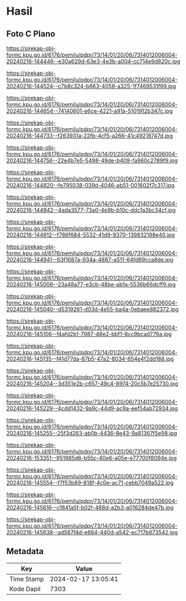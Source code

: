 # Hasil

## Foto C Plano

https://sirekap-obj-formc.kpu.go.id/6176/pemilu/pdpr/73/14/01/20/06/7314012006004-20240216-144446--e30a629d-63e3-4e3b-a004-cc714e9d820c.jpg

https://sirekap-obj-formc.kpu.go.id/6176/pemilu/pdpr/73/14/01/20/06/7314012006004-20240216-144524--c7b8c324-b663-4058-a325-1f7469531f69.jpg

https://sirekap-obj-formc.kpu.go.id/6176/pemilu/pdpr/73/14/01/20/06/7314012006004-20240216-144654--74140601-e6ce-4221-a91a-5101912b347c.jpg

https://sirekap-obj-formc.kpu.go.id/6176/pemilu/pdpr/73/14/01/20/06/7314012006004-20240216-144733--f263931a-22fb-4cf5-a266-41c49218747d.jpg

https://sirekap-obj-formc.kpu.go.id/6176/pemilu/pdpr/73/14/01/20/06/7314012006004-20240216-144756--22e4b7e5-5498-49de-b409-fa960c2789f9.jpg

https://sirekap-obj-formc.kpu.go.id/6176/pemilu/pdpr/73/14/01/20/06/7314012006004-20240216-144820--fe795038-039d-4046-ab51-001602f7c317.jpg

https://sirekap-obj-formc.kpu.go.id/6176/pemilu/pdpr/73/14/01/20/06/7314012006004-20240216-144842--4ada3577-73a0-4e9b-b10c-ddc1a3bc34cf.jpg

https://sirekap-obj-formc.kpu.go.id/6176/pemilu/pdpr/73/14/01/20/06/7314012006004-20240216-144912--f786f684-5532-41d9-9370-139832198e40.jpg

https://sirekap-obj-formc.kpu.go.id/6176/pemilu/pdpr/73/14/01/20/06/7314012006004-20240216-144941--63f1687a-934a-4887-a511-64fd69cca8de.jpg

https://sirekap-obj-formc.kpu.go.id/6176/pemilu/pdpr/73/14/01/20/06/7314012006004-20240216-145006--23a48a77-e3cb-48be-ab1a-5536b66dcff9.jpg

https://sirekap-obj-formc.kpu.go.id/6176/pemilu/pdpr/73/14/01/20/06/7314012006004-20240216-145040--d5319261-d03d-4e55-ba4a-0ebaee882372.jpg

https://sirekap-obj-formc.kpu.go.id/6176/pemilu/pdpr/73/14/01/20/06/7314012006004-20240216-145106--f4afd2b1-7987-48e2-bbf1-8cc9bcad776a.jpg

https://sirekap-obj-formc.kpu.go.id/6176/pemilu/pdpr/73/14/01/20/06/7314012006004-20240216-145135--f41d77da-87b5-47a2-8034-654e4f2dd188.jpg

https://sirekap-obj-formc.kpu.go.id/6176/pemilu/pdpr/73/14/01/20/06/7314012006004-20240216-145204--3d351e2b-c657-49c4-8974-20c5b7e25730.jpg

https://sirekap-obj-formc.kpu.go.id/6176/pemilu/pdpr/73/14/01/20/06/7314012006004-20240216-145229--4cdd1432-9a9c-44d9-ac9a-eef54ab72934.jpg

https://sirekap-obj-formc.kpu.go.id/6176/pemilu/pdpr/73/14/01/20/06/7314012006004-20240216-145255--25f3d263-ab0b-4436-8e43-9a81367f5e98.jpg

https://sirekap-obj-formc.kpu.go.id/6176/pemilu/pdpr/73/14/01/20/06/7314012006004-20240216-153351--951985d6-b55c-40e6-a05e-e77700f8094e.jpg

https://sirekap-obj-formc.kpu.go.id/6176/pemilu/pdpr/73/14/01/20/06/7314012006004-20240216-145554--f7f53b89-818f-4c0e-ac71-cebb7049a522.jpg

https://sirekap-obj-formc.kpu.go.id/6176/pemilu/pdpr/73/14/01/20/06/7314012006004-20240216-145616--c1841a5f-b02f-488d-a2b3-a016284de47b.jpg

https://sirekap-obj-formc.kpu.go.id/6176/pemilu/pdpr/73/14/01/20/06/7314012006004-20240216-145638--ad587f4d-e664-440d-a542-ec717b673542.jpg


## Metadata

| Key        | Value               |
| ---------- | ------------------- |
| Time Stamp | 2024-02-17 13:05:41 |
| Kode Dapil | 7303                |



